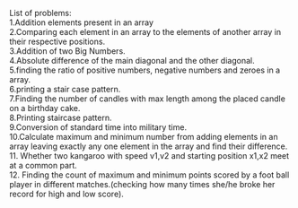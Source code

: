 List of problems:<br/>
1.Addition elements present in an array<br/>
2.Comparing each element in an array to the elements of another array in their respective positions.<br/>
3.Addition of two Big Numbers.<br/>
4.Absolute difference of the main diagonal and the other diagonal.<br/>
5.finding the ratio of positive numbers, negative numbers and zeroes in a array.<br/>
6.printing a stair case pattern.<br/>
7.Finding the number of candles with max length among the placed candle on a birthday cake.<br/>
8.Printing staircase pattern.<br/>
9.Conversion of standard time into military time.<br/>
10.Calculate maximum and minimum number from adding elements in an array leaving exactly any one element in the array and find their difference.<br/>
11. Whether two kangaroo with speed v1,v2 and starting position x1,x2 meet at a common part.<br/>
12. Finding the count of maximum and minimum points scored by a foot ball player in different matches.(checking how many times she/he broke her record for high and low score).<br/>

